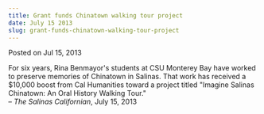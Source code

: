```yaml
---
title: Grant funds Chinatown walking tour project
date: July 15 2013
slug: grant-funds-chinatown-walking-tour-project
---
```


 



<span class="date">Posted on Jul 15, 2013    </span>
<p>For six years, Rina Benmayor&apos;s students at CSU Monterey Bay have
worked to preserve memories of Chinatown in Salinas. That work has
received a $10,000 boost from Cal Humanities toward a project
titled &quot;Imagine Salinas Chinatown: An Oral History Walking
Tour.&quot;<br>
&#x2013; <em>The Salinas Californian</em>, July 15, 2013</br></p>





```
